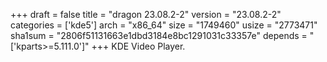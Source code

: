 +++
draft = false
title = "dragon 23.08.2-2"
version = "23.08.2-2"
categories = ['kde5']
arch = "x86_64"
size = "1749460"
usize = "2773471"
sha1sum = "2806f51131663e1dbd3184e8bc1291031c33357e"
depends = "['kparts>=5.111.0']"
+++
KDE Video Player.